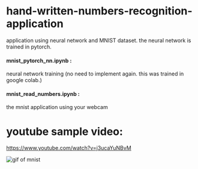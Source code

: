# hand-written-numbers-recognition-application
application using neural network and MNIST dataset.
the neural network is trained in pytorch.

#### mnist_pytorch_nn.ipynb : 
neural network training (no need to implement again. this was trained in google colab.)

#### mnist_read_numbers.ipynb : 
the mnist application using your webcam

# youtube sample video:
https://www.youtube.com/watch?v=j3ucaYuNBvM

![gif of mnist](https://media.giphy.com/media/LnjK1xBK4Rvh6PduAk/giphy.gif)
